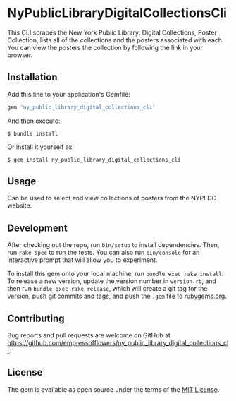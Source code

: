 # NyPublicLibraryDigitalCollectionsCli

This CLI scrapes the New York Public Library: Digital Collections, Poster Collection, lists all of the collections and the posters associated with each. You can view the posters the collection by following the link in your browser.

## Installation

Add this line to your application's Gemfile:

```ruby
gem 'ny_public_library_digital_collections_cli'
```

And then execute:

    $ bundle install

Or install it yourself as:

    $ gem install ny_public_library_digital_collections_cli

## Usage

Can be used to select and view collections of posters from the NYPLDC website.

## Development

After checking out the repo, run `bin/setup` to install dependencies. Then, run `rake spec` to run the tests. You can also run `bin/console` for an interactive prompt that will allow you to experiment.

To install this gem onto your local machine, run `bundle exec rake install`. To release a new version, update the version number in `version.rb`, and then run `bundle exec rake release`, which will create a git tag for the version, push git commits and tags, and push the `.gem` file to [rubygems.org](https://rubygems.org).

## Contributing

Bug reports and pull requests are welcome on GitHub at https://github.com/empressofflowers/ny_public_library_digital_collections_cli.


## License

The gem is available as open source under the terms of the [MIT License](https://opensource.org/licenses/MIT).

